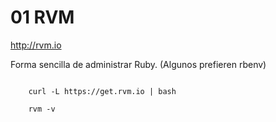 01 RVM
===

http://rvm.io

Forma sencilla de administrar Ruby. (Algunos prefieren rbenv)

<pre><code data-trim>
	curl -L https://get.rvm.io | bash

	rvm -v
</code></pre>	
